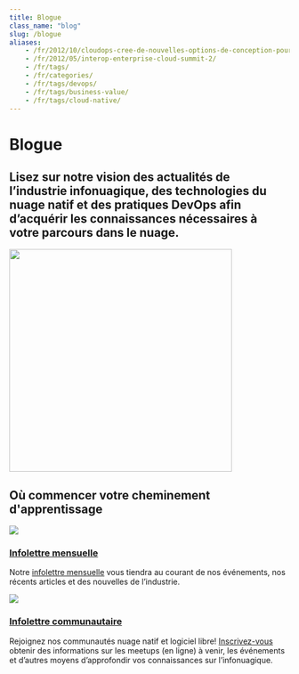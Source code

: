 ```yaml
---
title: Blogue
class_name: "blog"
slug: /blogue
aliases: 
    - /fr/2012/10/cloudops-cree-de-nouvelles-options-de-conception-pour-les-communautes-code-source-libre-grace-a-un-nouvel-intergiciel/
    - /fr/2012/05/interop-enterprise-cloud-summit-2/ 
    - /fr/tags/
    - /fr/categories/
    - /fr/tags/devops/
    - /fr/tags/business-value/
    - /fr/tags/cloud-native/
---
```


<div class="blog-main">
        <!-- hero -->  
    <div class="hero jumbotron jumbotron-fluid">
        <div class="container-fluid">
            <div class="row">
                <div class="col-xl-5 offset-xl-2 col-lg-7 offset-lg-1 col-md-10 offset-md-1 col-sm-10 offset-sm-1 col-xs-12">
                        <h1 class="display-4">Blogue</h1>
                </div>
            </div>
            <div class="row">
                <div class="col-xl-5 offset-xl-2 col-lg-5 offset-lg-1 col-md-10 offset-md-1 col-sm-10 offset-sm-1 col-xs-12">
                        <h2>Lisez sur notre vision des actualités de l’industrie infonuagique, des technologies du nuage natif et des pratiques DevOps afin d’acquérir les connaissances nécessaires à votre parcours dans le nuage.</h2>
                </div>
                <div class="hero-image-container col-xl-3 offset-xl-0 col-lg-2 offset-lg-0 col-md-10 offset-md-1 col-sm-10 offset-sm-1 col-xs-12">
                    <img src="/images/blog-landing.svg" width="400px">
                </div>
            </div>
        </div>
        </div>
        <div class="blog-classifications">
        <div class="row no-gutters">
            <div class="col-xl-8 offset-xl-2 col-lg-10 offset-lg-1 col-md-12 col-sm-12 col-xs-12">
                <h2>Où commencer votre cheminement d'apprentissage</h2>
                <div class="row no-gutters">
                    <div class="col-xl-6  col-lg-6 col-md-6 col-sm-12 col-xs-12">
                        <img src="/images/blog-posts.svg">
                        <a href="/fr/inscription-infolettre/"><h3>Infolettre mensuelle</h3></a>
                        <p>Notre <a href="/inscription-infolettre">infolettre mensuelle</a> vous tiendra au courant de nos événements, nos récents articles et des nouvelles de l’industrie.</p>
                    </div>
                    <div class="col-xl-6 col-lg-6 col-md-6 col-sm-12 col-xs-12">
                        <img src="/images/community-news.svg">
                        <a href="/fr/inscription-infolettre-communaute/"><h3>Infolettre communautaire</h3></a>
                        <p>Rejoignez nos communautés nuage natif et logiciel libre! <a href="/inscription-infolettre-communaute">Inscrivez-vous</a> obtenir des informations sur les meetups (en ligne) à venir, les événements et d’autres moyens d’approfondir vos connaissances sur l’infonuagique.</p>
                    </div>
                </div>
            </div>
        </div>
    </div>